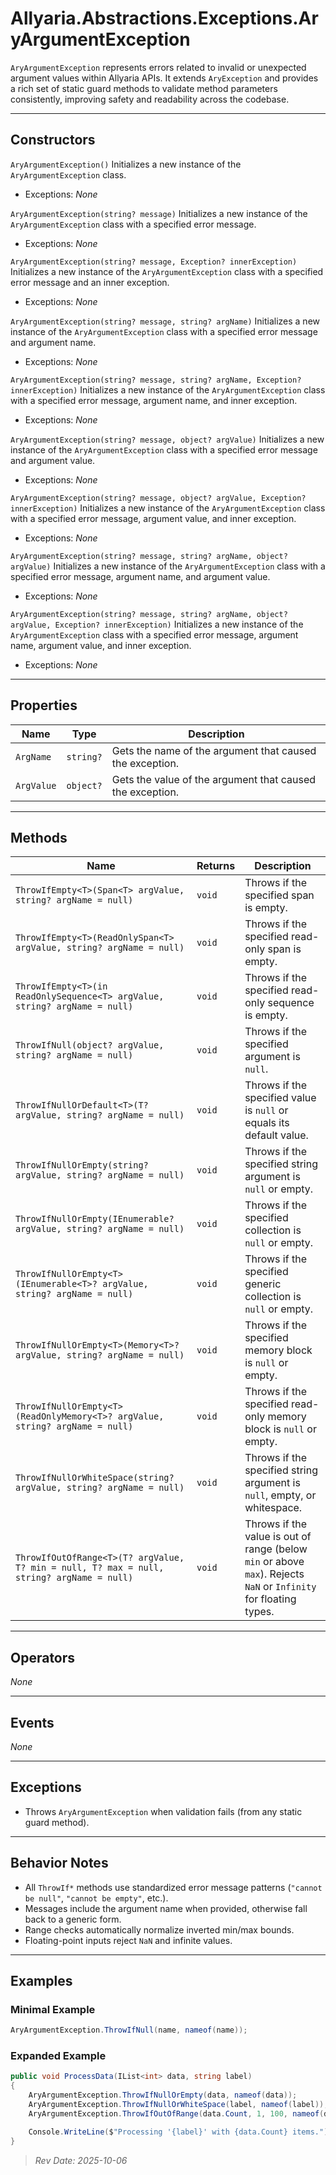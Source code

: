 ﻿# Allyaria.Abstractions.Exceptions.AryArgumentException

`AryArgumentException` represents errors related to invalid or unexpected argument values within Allyaria APIs.
It extends `AryException` and provides a rich set of static guard methods to validate method parameters consistently,
improving safety and readability across the codebase.

---

## Constructors

`AryArgumentException()`
Initializes a new instance of the `AryArgumentException` class.

* Exceptions: *None*

`AryArgumentException(string? message)`
Initializes a new instance of the `AryArgumentException` class with a specified error message.

* Exceptions: *None*

`AryArgumentException(string? message, Exception? innerException)`
Initializes a new instance of the `AryArgumentException` class with a specified error message and an inner exception.

* Exceptions: *None*

`AryArgumentException(string? message, string? argName)`
Initializes a new instance of the `AryArgumentException` class with a specified error message and argument name.

* Exceptions: *None*

`AryArgumentException(string? message, string? argName, Exception? innerException)`
Initializes a new instance of the `AryArgumentException` class with a specified error message, argument name, and inner
exception.

* Exceptions: *None*

`AryArgumentException(string? message, object? argValue)`
Initializes a new instance of the `AryArgumentException` class with a specified error message and argument value.

* Exceptions: *None*

`AryArgumentException(string? message, object? argValue, Exception? innerException)`
Initializes a new instance of the `AryArgumentException` class with a specified error message, argument value, and inner
exception.

* Exceptions: *None*

`AryArgumentException(string? message, string? argName, object? argValue)`
Initializes a new instance of the `AryArgumentException` class with a specified error message, argument name, and
argument value.

* Exceptions: *None*

`AryArgumentException(string? message, string? argName, object? argValue, Exception? innerException)`
Initializes a new instance of the `AryArgumentException` class with a specified error message, argument name, argument
value, and inner exception.

* Exceptions: *None*

---

## Properties

| Name       | Type      | Description                                               |
|------------|-----------|-----------------------------------------------------------|
| `ArgName`  | `string?` | Gets the name of the argument that caused the exception.  |
| `ArgValue` | `object?` | Gets the value of the argument that caused the exception. |

---

## Methods

| Name                                                                                      | Returns | Description                                                                                                       |
|-------------------------------------------------------------------------------------------|---------|-------------------------------------------------------------------------------------------------------------------|
| `ThrowIfEmpty<T>(Span<T> argValue, string? argName = null)`                               | `void`  | Throws if the specified span is empty.                                                                            |
| `ThrowIfEmpty<T>(ReadOnlySpan<T> argValue, string? argName = null)`                       | `void`  | Throws if the specified read-only span is empty.                                                                  |
| `ThrowIfEmpty<T>(in ReadOnlySequence<T> argValue, string? argName = null)`                | `void`  | Throws if the specified read-only sequence is empty.                                                              |
| `ThrowIfNull(object? argValue, string? argName = null)`                                   | `void`  | Throws if the specified argument is `null`.                                                                       |
| `ThrowIfNullOrDefault<T>(T? argValue, string? argName = null)`                            | `void`  | Throws if the specified value is `null` or equals its default value.                                              |
| `ThrowIfNullOrEmpty(string? argValue, string? argName = null)`                            | `void`  | Throws if the specified string argument is `null` or empty.                                                       |
| `ThrowIfNullOrEmpty(IEnumerable? argValue, string? argName = null)`                       | `void`  | Throws if the specified collection is `null` or empty.                                                            |
| `ThrowIfNullOrEmpty<T>(IEnumerable<T>? argValue, string? argName = null)`                 | `void`  | Throws if the specified generic collection is `null` or empty.                                                    |
| `ThrowIfNullOrEmpty<T>(Memory<T>? argValue, string? argName = null)`                      | `void`  | Throws if the specified memory block is `null` or empty.                                                          |
| `ThrowIfNullOrEmpty<T>(ReadOnlyMemory<T>? argValue, string? argName = null)`              | `void`  | Throws if the specified read-only memory block is `null` or empty.                                                |
| `ThrowIfNullOrWhiteSpace(string? argValue, string? argName = null)`                       | `void`  | Throws if the specified string argument is `null`, empty, or whitespace.                                          |
| `ThrowIfOutOfRange<T>(T? argValue, T? min = null, T? max = null, string? argName = null)` | `void`  | Throws if the value is out of range (below `min` or above `max`). Rejects `NaN` or `Infinity` for floating types. |

---

## Operators

*None*

---

## Events

*None*

---

## Exceptions

* Throws `AryArgumentException` when validation fails (from any static guard method).

---

## Behavior Notes

* All `ThrowIf*` methods use standardized error message patterns (`"cannot be null"`, `"cannot be empty"`, etc.).
* Messages include the argument name when provided, otherwise fall back to a generic form.
* Range checks automatically normalize inverted min/max bounds.
* Floating-point inputs reject `NaN` and infinite values.

---

## Examples

### Minimal Example

```csharp
AryArgumentException.ThrowIfNull(name, nameof(name));
```

### Expanded Example

```csharp
public void ProcessData(IList<int> data, string label)
{
    AryArgumentException.ThrowIfNullOrEmpty(data, nameof(data));
    AryArgumentException.ThrowIfNullOrWhiteSpace(label, nameof(label));
    AryArgumentException.ThrowIfOutOfRange(data.Count, 1, 100, nameof(data));

    Console.WriteLine($"Processing '{label}' with {data.Count} items.");
}
```

> *Rev Date: 2025-10-06*
